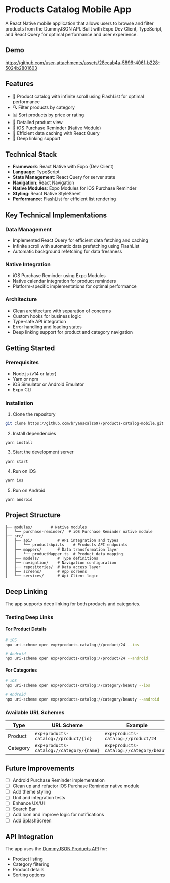 # Products Catalog Mobile App

A React Native mobile application that allows users to browse and filter products from the DummyJSON API. Built with Expo Dev Client, TypeScript, and React Query for optimal performance and user experience.

## Demo
https://github.com/user-attachments/assets/28ecab4a-5896-406f-b228-5024b2801603



## Features

- 📱 Product catalog with infinite scroll using FlashList for optimal performance
- 🔍 Filter products by category
- 📊 Sort products by price or rating
- 📝 Detailed product view
- 📅 iOS Purchase Reminder (Native Module)
- 🔄 Efficient data caching with React Query
- 🎯 Deep linking support

## Technical Stack

- **Framework**: React Native with Expo (Dev Client)
- **Language**: TypeScript
- **State Management**: React Query for server state
- **Navigation**: React Navigation
- **Native Modules**: Expo Modules for iOS Purchase Reminder
- **Styling**: React Native StyleSheet
- **Performance**: FlashList for efficient list rendering

## Key Technical Implementations

### Data Management

- Implemented React Query for efficient data fetching and caching
- Infinite scroll with automatic data prefetching using FlashList
- Automatic background refetching for data freshness

### Native Integration

- iOS Purchase Reminder using Expo Modules
- Native calendar integration for product reminders
- Platform-specific implementations for optimal performance

### Architecture

- Clean architecture with separation of concerns
- Custom hooks for business logic
- Type-safe API integration
- Error handling and loading states
- Deep linking support for product and category navigation

## Getting Started

### Prerequisites

- Node.js (v14 or later)
- Yarn or npm
- iOS Simulator or Android Emulator
- Expo CLI

### Installation

1. Clone the repository

```bash
git clone https://github.com/bryanscalzo97/products-catalog-mobile.git
```

2. Install dependencies

```bash
yarn install
```

3. Start the development server

```bash
yarn start
```

4. Run on iOS

```bash
yarn ios
```

5. Run on Android

```bash
yarn android
```

## Project Structure

```
├── modules/        # Native modules
│   └── purchase-reminder/  # iOS Purchase Reminder native module
├── src/
│   ├── api/           # API integration and types
│   │   └── productsApi.ts    # Products API endpoints
│   ├── mappers/       # Data transformation layer
│   │   └── productMapper.ts  # Product data mapping
│   ├── models/        # Type definitions
│   ├── navigation/    # Navigation configuration
│   ├── repositories/  # Data access layer
│   ├── screens/       # App screens
│   └── services/      # Api Client logic
```

## Deep Linking

The app supports deep linking for both products and categories.

### Testing Deep Links

#### For Product Details

```bash
# iOS
npx uri-scheme open exp+products-catalog://product/24 --ios

# Android
npx uri-scheme open exp+products-catalog://product/24 --android
```

#### For Categories

```bash
# iOS
npx uri-scheme open exp+products-catalog://category/beauty --ios

# Android
npx uri-scheme open exp+products-catalog://category/beauty --android
```

### Available URL Schemes

| Type     | URL Scheme                               | Example                                  |
| -------- | ---------------------------------------- | ---------------------------------------- |
| Product  | `exp+products-catalog://product/{id}`    | `exp+products-catalog://product/24`      |
| Category | `exp+products-catalog://category/{name}` | `exp+products-catalog://category/beauty` |

## Future Improvements

- [ ] Android Purchase Reminder implementation
- [ ] Clean up and refactor iOS Purchase Reminder native module
- [ ] Add theme styling
- [ ] Unit and integration tests
- [ ] Enhance UX/UI
- [ ] Search Bar
- [ ] Add Icon and improve logic for notifications
- [ ] Add SplashScreen

## API Integration

The app uses the [DummyJSON Products API](https://dummyjson.com/docs/products) for:

- Product listing
- Category filtering
- Product details
- Sorting options
